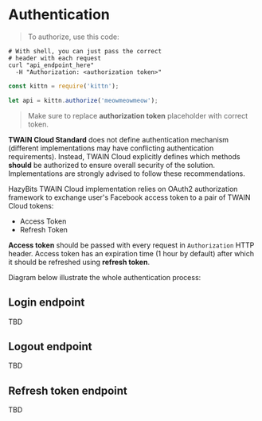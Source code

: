 # Authentication

> To authorize, use this code:

```shell
# With shell, you can just pass the correct 
# header with each request
curl "api_endpoint_here"
  -H "Authorization: <authorization token>"
```

```javascript
const kittn = require('kittn');

let api = kittn.authorize('meowmeowmeow');
```

> Make sure to replace **authorization token** placeholder with correct token.

<aside class="notice">
<b>TWAIN Cloud Standard</b> does not define authentication mechanism (different implementations
may have conflicting authentication requirements). Instead, TWAIN Cloud explicitly defines which 
methods <b>should</b> be authorized to ensure overall security of the solution. Implementations are 
strongly advised to follow these recommendations.
</aside>

HazyBits TWAIN Cloud implementation relies on OAuth2 authorization framework to exchange
user's Facebook access token to a pair of TWAIN Cloud tokens:

 - Access Token 
 - Refresh Token

**Access token** should be passed with every request in `Authorization` HTTP header. Access token
has an expiration time (1 hour by default) after which it should be refreshed using **refresh token**.

Diagram below illustrate the whole authentication process:

## Login endpoint
TBD

## Logout endpoint
TBD

## Refresh token endpoint
TBD
